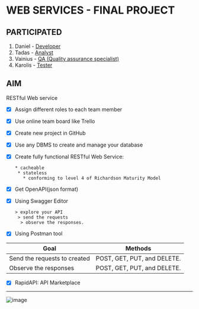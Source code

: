 **WEB SERVICES - FINAL PROJECT**
===

## PARTICIPATED

1. Daniel - 	[Developer](https://www.greatsampleresume.com/job-responsibilities/it-developer-responsibilities/)
2. Tadas - [Analyst](https://www.quora.com/What-is-the-role-of-a-IT-analyst#:~:text=In%20Simple%20%26%20Easy%20Words%2C%20a,the%20business%20needs%20and%20requirements.)
3. Vainius - [QA (Quality assurance specialist)](https://www.signalhire.com/job-descriptions/quality-assurance-(qa)-specialist-job-description)
4. Karolis - [Tester](https://www.businessnewsdaily.com/10761-how-to-become-a-software-tester.html)

## AIM

RESTful Web service
- [x] Assign different roles to each team member
- [x] Use online team board like Trello 
- [x] Create new project in GitHub
- [x] Use any DBMS to create and manage your database
- [x] Create fully functional RESTful Web Service:

      * cacheable
       * stateless
         * conforming to level 4 of Richardson Maturity Model
- [x] Get OpenAPI(json format)
- [x] Using Swagger Editor 

      > explore your API
       > send the requests
        > observe the responses.
- [x] Using Postman tool

|Goal | Methods|
|------------ | -|
Send the requests to created | POST, GET, PUT, and DELETE.
Observe the responses | POST, GET, PUT, and DELETE.

- [x] RapidAPI: API Marketplace

---

![image](https://upload.wikimedia.org/wikipedia/commons/thumb/d/d5/IntelliJ_IDEA_Logo.svg/800px-IntelliJ_IDEA_Logo.svg.png)
